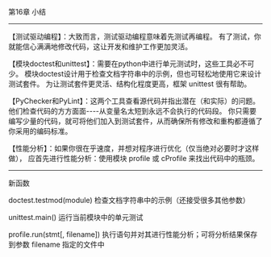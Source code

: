 第16章 小结

------------------------------------------------------------

【测试驱动编程】：大致而言，测试驱动编程意味着先测试再编程。
有了测试，你就能信心满满地修改代码，这让开发和维护工作更加灵活。

【模块doctest和unittest】：需要在python中进行单元测试时，这些工具必不可少。
模块doctest设计用于检查文档字符串中的示例，但也可轻松地使用它来设计测试套件。
为让测试套件更灵活、结构化程度更高，框架 unittest 很有帮助。

【PyChecker和PyLint】：这两个工具查看源代码并指出潜在（和实际）的问题。
他们检查代码的方方面面----从变量名太短到永远不会执行的代码段。
你只需要编写少量的代码，就可将他们加入到测试套件，从而确保所有修改和重构都遵循了你采用的编码标准。

【性能分析】：如果你很在乎速度，并想对程序进行优化（仅当绝对必要时才这样做），
应首先进行性能分析：使用模块 profile 或 cProfile 来找出代码中的瓶颈。

------------------------------------------------------------

新函数

doctest.testmod(module)     检查文档字符串中的示例（还接受很多其他参数）

unittest.main()    运行当前模块中的单元测试

profile.run(stmt[, filename])  执行语句并对其进行性能分析；可将分析结果保存到参数 filename 指定的文件中
